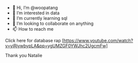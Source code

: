 - 👋 Hi, I’m @woopatang
- 👀 I’m interested in data
- 🌱 I’m currently learning sql
- 💞️ I’m looking to collaborate on anything 
- 📫 How to reach me 

<!---
woopatang/woopatang is a ✨ special ✨ repository because its `README.md` (this file) appears on your GitHub profile.
You can click the Preview link to take a look at your changes.
--->

Click here for database rap [https://www.youtube.com/watch?v=yiRjywbypLA&pp=ygUMZGF0YWJhc2UgcmFw]


Thank you Natalie